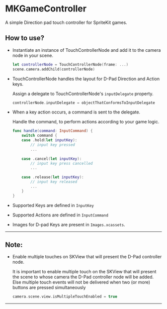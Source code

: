 # MKGameController

A simple Direction pad touch controller for SpriteKit games. 

## How to use?

- Instantiate an instance of TouchControllerNode and add it to the camera node in your scene.

  ```swift
  let controllerNode = TouchControllerNode(frame: ...)
  scene.camera.addChild(controllerNode)
  ```

- TouchControllerNode handles the layout for D-Pad Direction and Action keys.

  Assign a delegate to TouchControllerNode's `inputDelegate` property.

  ```swift
  controllerNode.inputDelegate = objectThatConformsToInputDelegate
  ```

- When a key action occurs, a command is sent to the delegate.

  Handle the command, to perform actions according to your game logic.

    ```swift
    func handle(command: InputCommand) {
        switch command {
        case .hold(let inputKey):
            // input key pressed
            ...
            
        case .cancel(let inputKey):
            // input key press cancelled
            ...
            
        case .release(let inputKey):
            // input key released
            ...
        }
    }
    ```

- Supported Keys are defined in `InputKey`
- Supported Actions are defined in `InputCommand`
- Images for D-pad Keys are present in `Images.xcassets`. 


---
## Note:

-  Enable multiple touches on SKView that will present the D-Pad controller node.

    It is important to enable multiple touch on the SKView that will present the scene to whose camera the D-Pad controller node will be added. Else multiple touch events will not be delivered when two (or more) buttons are pressed simultaneously


    ```swift
    camera.scene.view.isMultipleTouchEnabled = true
    ```

---